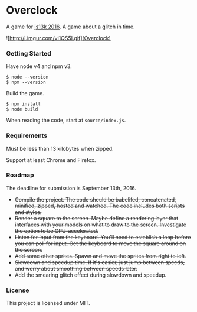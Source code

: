 # Overclock #

A game for [js13k 2016](http://2016.js13kgames.com). A game about a glitch in time.

![http://i.imgur.com/vi1QS5I.gif](Overclock)

### Getting Started ###

Have node v4 and npm v3.

    $ node --version
    $ npm --version

Build the game.

    $ npm install
    $ node build

When reading the code, start at `source/index.js`.

### Requirements ###

Must be less than 13 kilobytes when zipped.

Support at least Chrome and Firefox.

### Roadmap ###

The deadline for submission is September 13th, 2016.

- ~~Compile the project. The code should be babelifed, concatenated, minified, zipped, hosted and watched. The code includes both scripts and styles.~~
- ~~Render a square to the screen. Maybe define a rendering layer that interfaces with your models on what to draw to the screen. Investigate the option to be GPU-accelerated.~~
- ~~Listen for input from the keyboard. You'll need to establish a loop before you can poll for input. Get the keyboard to move the square around on the screen.~~
- ~~Add some other sprites. Spawn and move the sprites from right to left.~~
- ~~Slowdown and speedup time. If it's easier, just jump between speeds, and worry about smoothing between speeds later.~~
- Add the smearing glitch effect during slowdown and speedup.

### License ###

This project is licensed under MIT.
